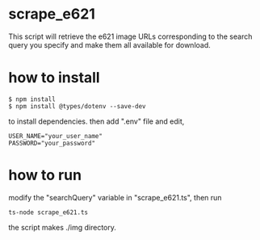# scrape_e621

This script will retrieve the e621 image URLs corresponding to the search query you specify and make them all available for download.

# how to install

```
$ npm install
$ npm install @types/dotenv --save-dev
```

to install dependencies. then add ".env" file and edit,

```
USER_NAME="your_user_name"
PASSWORD="your_password"
```

# how to run
modify the "searchQuery" variable in "scrape_e621.ts", then run
```
ts-node scrape_e621.ts
```
the script makes ./img directory.
